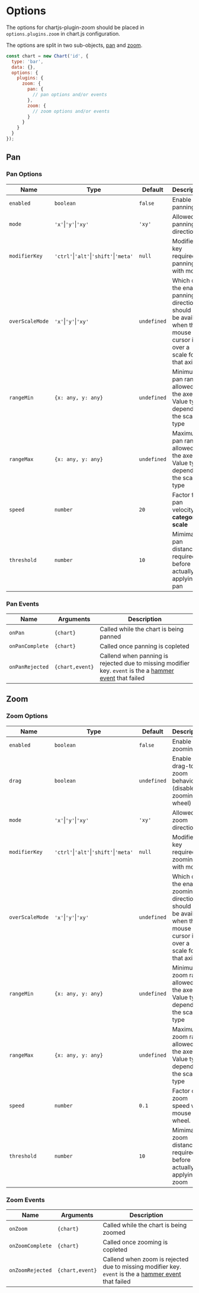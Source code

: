 # Options

The options for chartjs-plugin-zoom should be placed in `options.plugins.zoom` in chart.js configuration.

The options are split in two sub-objects, [pan](#pan) and [zoom](#zoom).

```js
const chart = new Chart('id', {
  type: 'bar',
  data: {},
  options: {
    plugins: {
      zoom: {
        pan: {
          // pan options and/or events
        },
        zoom: {
          // zoom options and/or events
        }
      }
    }
  }
});
```

## Pan

### Pan Options

| Name | Type | Default | Description
| ---- | ---- | ------- | ----------
| `enabled` | `boolean` | `false` | Enable panning
| `mode` | `'x'`\|`'y'`\|`'xy'` | `'xy'` | Allowed panning directions
| `modifierKey` | `'ctrl'`\|`'alt'`\|`'shift'`\|`'meta'` | `null` |  Modifier key required for panning with mouse
| `overScaleMode` | `'x'`\|`'y'`\|`'xy'` | `undefined` | Which of the enabled panning directions should only be available when the mouse cursor is over a scale for that axis
| `rangeMin` | `{x: any, y: any}` | `undefined` | Minimum pan range allowed for the axes. Value type depends on the scale type
| `rangeMax` | `{x: any, y: any}` | `undefined` | Maximum pan range allowed for the axes. Value type depends on the scale type
| `speed` | `number` | `20` | Factor for pan velocity on **category scale**
| `threshold` | `number` | `10` | Mimimal pan distance required before actually applying pan

### Pan Events

| Name | Arguments | Description
| ---- | --------- | -----------
| `onPan` | `{chart}` | Called while the chart is being panned
| `onPanComplete` | `{chart}` | Called once panning is copleted
| `onPanRejected` | `{chart,event}` | Callend when panning is rejected due to missing modifier key. `event` is the a [hammer event](https://hammerjs.github.io/api#event-object) that failed

## Zoom

### Zoom Options

| Name | Type | Default | Description
| ---- | ---- | ------- | ----------
| `enabled` | `boolean` | `false` | Enable zooming
| `drag` | `boolean` | `undefined` | Enable drag-to-zoom behavior (disables zooming by wheel)
| `mode` | `'x'`\|`'y'`\|`'xy'` | `'xy'` | Allowed zoom directions
| `modifierKey` | `'ctrl'`\|`'alt'`\|`'shift'`\|`'meta'` | `null` |  Modifier key required for zooming with mouse
| `overScaleMode` | `'x'`\|`'y'`\|`'xy'` | `undefined` | Which of the enabled zooming directions should only be available when the mouse cursor is over a scale for that axis
| `rangeMin` | `{x: any, y: any}` | `undefined` | Minimum zoom range allowed for the axes. Value type depends on the scale type
| `rangeMax` | `{x: any, y: any}` | `undefined` | Maximum zoom range allowed for the axes. Value type depends on the scale type
| `speed` | `number` | `0.1` | Factor of zoom speed via mouse wheel.
| `threshold` | `number` | `10` | Mimimal zoom distance required before actually applying zoom

### Zoom Events

| Name | Arguments | Description
| ---- | --------- | -----------
| `onZoom` | `{chart}` | Called while the chart is being zoomed
| `onZoomComplete` | `{chart}` | Called once zooming is copleted
| `onZoomRejected` | `{chart,event}` | Callend when zoom is rejected due to missing modifier key. `event` is the a [hammer event](https://hammerjs.github.io/api#event-object) that failed
